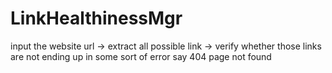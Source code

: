 # LinkHealthinessMgr
input the website url -> extract all possible link -> verify whether those links are not ending up in some sort of error say 404 page not found
